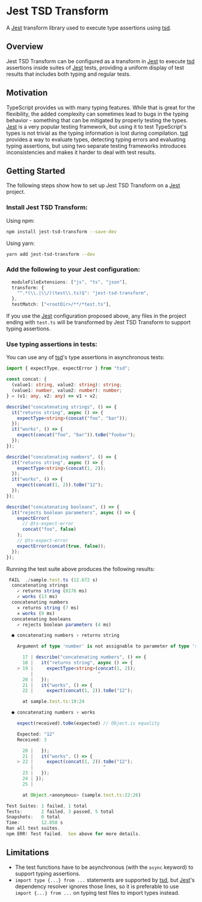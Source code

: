 # Jest TSD Transform

A [Jest](https://jestjs.io/) transform library used to execute type assertions using [tsd](https://github.com/SamVerschueren/tsd).

## Overview

Jest TSD Transform can be configured as a transform in [Jest](https://jestjs.io/) to execute [tsd](https://github.com/SamVerschueren/tsd) assertions inside suites of [Jest](https://jestjs.io/) tests, providing a uniform display of test results that includes both typing and regular tests.

## Motivation

TypeScript provides us with many typing features. While that is great for the flexibility, the added complexity can sometimes lead to bugs in the typing behavior - something that can be mitigated by properly testing the types. [Jest](https://jestjs.io/) is a very popular testing framework, but using it to test TypeScript's types is not trivial as the typing information is lost during compilation. [tsd](https://github.com/SamVerschueren/tsd) provides a way to evaluate types, detecting typing errors and evaluating typing assertions, but using two separate testing frameworks introduces inconsistencies and makes it harder to deal with test results.

## Getting Started

The following steps show how to set up Jest TSD Transform on a [Jest](https://jestjs.io/) project.

### Install Jest TSD Transform:

Using npm:

```sh
npm install jest-tsd-transform --save-dev
```

Using yarn:

```sh
yarn add jest-tsd-transform --dev
```

### Add the following to your Jest configuration:

```javascript
  moduleFileExtensions: ["js", "ts", "json"],
  transform: {
    "^.*(\\.|\\/)(test\\.ts)$": "jest-tsd-transform",
  },
  testMatch: ["<rootDir>/**/*test.ts"],
```

If you use the [Jest](https://jestjs.io/) configuration proposed above, any files in the project ending with `test.ts` will be transformed by Jest TSD Transform to support typing assertions.

### Use typing assertions in tests:

You can use any of [tsd](https://github.com/SamVerschueren/tsd)'s type assertions in asynchronous tests:

```typescript
import { expectType, expectError } from "tsd";

const concat: {
  (value1: string, value2: string): string;
  (value1: number, value2: number): number;
} = (v1: any, v2: any) => v1 + v2;

describe("concatenating strings", () => {
  it("returns string", async () => {
    expectType<string>(concat("foo", "bar"));
  });
  it("works", () => {
    expect(concat("foo", "bar")).toBe("foobar");
  });
});

describe("concatenating numbers", () => {
  it("returns string", async () => {
    expectType<string>(concat(1, 2));
  });
  it("works", () => {
    expect(concat(1, 2)).toBe("12");
  });
});

describe("concatenating booleans", () => {
  it("rejects boolean parameters", async () => {
    expectError(
      // @ts-expect-error
      concat("foo", false)
    );
    // @ts-expect-error
    expectError(concat(true, false));
  });
});
```

Running the test suite above produces the following results:

```typescript
 FAIL  ./sample.test.ts (12.672 s)
  concatenating strings
    ✓ returns string (8176 ms)
    ✓ works (13 ms)
  concatenating numbers
    ✕ returns string (7 ms)
    ✕ works (9 ms)
  concatenating booleans
    ✓ rejects boolean parameters (4 ms)

  ● concatenating numbers › returns string

    Argument of type 'number' is not assignable to parameter of type 'string'.

      17 | describe("concatenating numbers", () => {
      18 |   it("returns string", async () => {
    > 19 |     expectType<string>(concat(1, 2));
         |                        ^
      20 |   });
      21 |   it("works", () => {
      22 |     expect(concat(1, 2)).toBe("12");

      at sample.test.ts:19:24

  ● concatenating numbers › works

    expect(received).toBe(expected) // Object.is equality

    Expected: "12"
    Received: 3

      20 |   });
      21 |   it("works", () => {
    > 22 |     expect(concat(1, 2)).toBe("12");
         |                          ^
      23 |   });
      24 | });
      25 |

      at Object.<anonymous> (sample.test.ts:22:26)

Test Suites: 1 failed, 1 total
Tests:       2 failed, 3 passed, 5 total
Snapshots:   0 total
Time:        12.858 s
Ran all test suites.
npm ERR! Test failed.  See above for more details.
```

## Limitations

- The test functions have to be asynchronous (with the `async` keyword) to support typing assertions.
- `import type {...} from ...` statements are supported by [tsd](https://github.com/SamVerschueren/tsd), but [Jest](https://jestjs.io/)'s dependency resolver ignores those lines, so it is preferable to use `import {...} from ...` on typing test files to import types instead.
